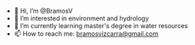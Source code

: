 - 👋 Hi, I’m @BramosV
- 👀 I’m interested in environment and hydrology
- 🌱 I’m currently learning master's degree in water resources
- 📫 How to reach me: bramosvizcarra@gmail.com

<!---
BramosV/BramosV is a ✨ special ✨ repository because its `README.md` (this file) appears on your GitHub profile.
You can click the Preview link to take a look at your changes.
--->
